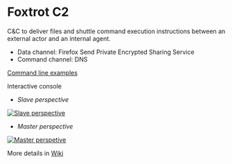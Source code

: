 # Foxtrot C2 


 C&C to deliver files and shuttle command execution instructions between an external actor and an internal agent.

 - Data channel: Firefox Send Private Encrypted Sharing Service 
 - Command channel: DNS  


[Command line examples](https://github.com/dsnezhkov/foxtrot/tree/master/docs/run.sh)

Interactive console

- *Slave perspective*

[![Slave perspective](https://asciinema.org/a/tNUDFHXnsAajU3l1SHsbqSDCB.png)](https://asciinema.org/a/tNUDFHXnsAajU3l1SHsbqSDCB)

- *Master perspective*

[![Master perspetive](https://asciinema.org/a/gUtGGPSWfcr1gDfuDmF2PHGQQ.png)](https://asciinema.org/a/gUtGGPSWfcr1gDfuDmF2PHGQQ)

More details in [Wiki](https://github.com/dsnezhkov/foxtrot/wiki)


